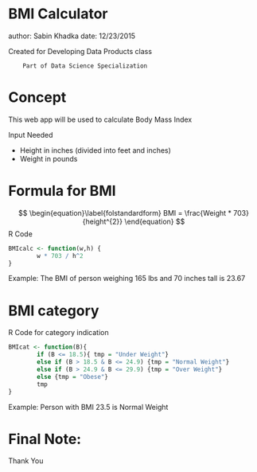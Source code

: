 BMI Calculator
========================================================
author: Sabin Khadka
date: 12/23/2015

Created for Developing Data Products class

        Part of Data Science Specialization

Concept
========================================================

This web app will be used to calculate Body Mass Index

Input Needed

- Height in inches (divided into feet and inches)
- Weight in pounds


Formula for BMI
========================================================

$$
\begin{equation}\label{folstandardform}
BMI = \frac{Weight * 703}{height^{2}}
\end{equation}
$$
R Code

```r
BMIcalc <- function(w,h) {
        w * 703 / h^2
}
```

Example: The BMI of person weighing 165 lbs and 70 inches tall
is 23.67

BMI category
========================================================
R Code for category indication

```r
BMIcat <- function(B){
        if (B <= 18.5){ tmp = "Under Weight"}
        else if (B > 18.5 & B <= 24.9) {tmp = "Normal Weight"}
        else if (B > 24.9 & B <= 29.9) {tmp = "Over Weight"}
        else {tmp = "Obese"}
        tmp
}
```
Example: Person with BMI 23.5 is Normal Weight

Final Note:
========================================================

Thank You
